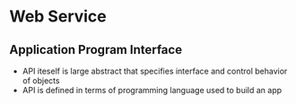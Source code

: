 # Web Service

## Application Program Interface
* API iteself is large abstract that specifies interface and control behavior of objects
* API is defined in terms of programming language used to build an app

